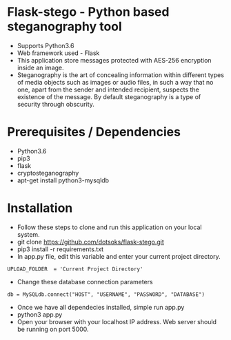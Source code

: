 # Flask-stego - Python based steganography tool

* Supports Python3.6
* Web framework used - Flask
* This application store messages protected with AES-256 encryption inside an image.
* Steganography is the art of concealing information within different types of media objects such as images or audio files, in such a way that no one, apart from the sender and intended recipient, suspects the existence of the message. By default steganography is a type of security through obscurity.

# Prerequisites / Dependencies
* Python3.6
* pip3
* flask
* cryptosteganography
* apt-get install python3-mysqldb

# Installation
* Follow these steps to clone and run this application on your local system.
* git clone https://github.com/dotsoks/flask-stego.git
* pip3 install -r requirements.txt
* In app.py file, edit this variable and enter your current project directory. 
```angular2
UPLOAD_FOLDER  = 'Current Project Directory'
```
* Change these database connection parameters
```
db = MySQLdb.connect("HOST", "USERNAME", "PASSWORD", "DATABASE")
```
* Once we have all dependecies installed, simple run app.py
* python3 app.py
* Open your browser with your localhost IP address. Web server should be running on port 5000.
